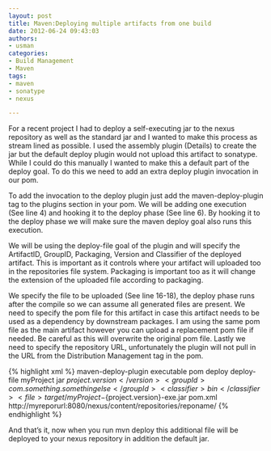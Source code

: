 ```yaml
--- 
layout: post
title: Maven:Deploying multiple artifacts from one build
date: 2012-06-24 09:43:03
authors: 
- usman
categories: 
- Build Management
- Maven
tags:
- maven
- sonatype
- nexus

---
```


For a recent project I had to deploy a self-executing jar to the nexus repository as well as the standard jar and I wanted to make this process as stream lined as possible. I used the assembly plugin (Details) to create the jar but the default deploy plugin would not upload this artifact to sonatype. While I could do this manually I wanted to make this a default part of the deploy goal. To do this we need to add an extra deploy plugin invocation in our pom.

To add the invocation to the deploy plugin just add the maven-deploy-plugin tag to the plugins section in your pom. We will be adding one execution (See line 4) and hooking it to the deploy phase (See line 6). By hooking it to the deploy phase we will make sure the maven deploy goal also runs this execution.

We will be using the deploy-file goal of the plugin and will specify the ArtifactID, GroupID, Packaging, Version and Classifier of the deployed artifact. This is important as it controls where your artifact will uploaded too in the repositories file system. Packaging is important too as it will change the extension of the uploaded file according to packaging.

We specify the file to be uploaded (See line 16-18), the deploy phase runs after the compile so we can assume all generated files are present. We need to specify the pom file for this artifact in case this artifact needs to be used as a dependency by downstream packages. I am using the same pom file as the main artifact however you can upload a replacement pom file if needed. Be careful as this will overwrite the original pom file. Lastly we need to specify the repository URL, unfortunately the plugin will not pull in the URL from the Distribution Management tag in the pom. 

{% highlight xml %}
<plugin>
	<artifactId>maven-deploy-plugin</artifactId>
	<executions>
		<execution>
			<id>executable pom</id>
			<phase>deploy</phase>
			<goals>
				<goal>deploy-file</goal>
			</goals>
			<configuration>
				<artifactId>myProject</artifactId>
				<packaging>jar</packaging>
				<version>${project.version}</version>
				<groupId>com.something.somethingelse</groupId>
				<classifier>bin</classifier>
				<file>
					target/myProject-${project.version}-exe.jar
				</file>
				<pomFile>
					pom.xml
				</pomFile>
				<url>
					http://myreporurl:8080/nexus/content/repositories/reponame/
				</url>
			</configuration>
		</execution>
	</executions>
</plugin>
{% endhighlight %}
&nbsp;

And that’s it, now when you run mvn deploy this additional file will be deployed to your nexus repository in addition the default jar.